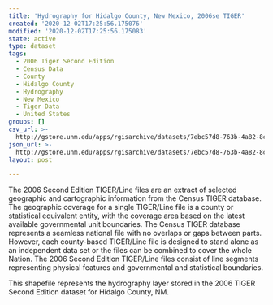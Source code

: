 ```yaml
---
title: 'Hydrography for Hidalgo County, New Mexico, 2006se TIGER'
created: '2020-12-02T17:25:56.175076'
modified: '2020-12-02T17:25:56.175083'
state: active
type: dataset
tags:
  - 2006 Tiger Second Edition
  - Census Data
  - County
  - Hidalgo County
  - Hydrography
  - New Mexico
  - Tiger Data
  - United States
groups: []
csv_url: >-
  http://gstore.unm.edu/apps/rgisarchive/datasets/7ebc57d8-763b-4a82-8cf5-975d4007dcf1/tgr2006se_hida_lkh.derived.csv
json_url: >-
  http://gstore.unm.edu/apps/rgisarchive/datasets/7ebc57d8-763b-4a82-8cf5-975d4007dcf1/tgr2006se_hida_lkh.derived.json
layout: post

---
```

The 2006 Second Edition TIGER/Line files are an extract of selected geographic and cartographic information from the Census TIGER database.  The geographic coverage for a single TIGER/Line file is a county or statistical equivalent entity, with the coverage area based on the latest available governmental unit boundaries. The Census TIGER database represents a seamless national file with no overlaps or gaps between parts.  However, each county-based TIGER/Line file is designed to stand alone as an independent data set or the files can be combined to cover the whole Nation.  The 2006 Second Edition  TIGER/Line files consist of line segments representing physical features and governmental and statistical boundaries.  

This shapefile represents the hydrography layer stored in the 2006 TIGER Second Edition dataset for Hidalgo County, NM.
